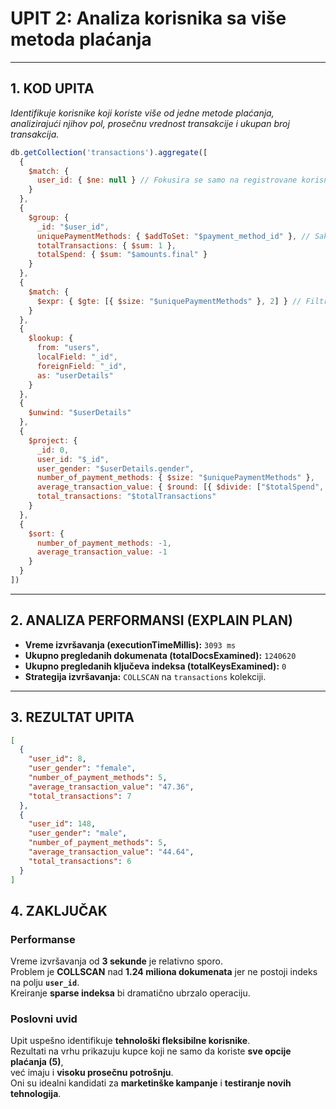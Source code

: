 # UPIT 2: Analiza korisnika sa više metoda plaćanja

---

## 1. KOD UPITA

*Identifikuje korisnike koji koriste više od jedne metode plaćanja, analizirajući njihov pol, prosečnu vrednost transakcije i ukupan broj transakcija.*

```javascript
db.getCollection('transactions').aggregate([
  {
    $match: {
      user_id: { $ne: null } // Fokusira se samo na registrovane korisnike
    }
  },
  {
    $group: {
      _id: "$user_id",
      uniquePaymentMethods: { $addToSet: "$payment_method_id" }, // Sakuplja jedinstvene metode plaćanja
      totalTransactions: { $sum: 1 },
      totalSpend: { $sum: "$amounts.final" }
    }
  },
  {
    $match: {
      $expr: { $gte: [{ $size: "$uniquePaymentMethods" }, 2] } // Filtrira korisnike sa 2+ metode plaćanja
    }
  },
  {
    $lookup: {
      from: "users",
      localField: "_id",
      foreignField: "_id",
      as: "userDetails"
    }
  },
  {
    $unwind: "$userDetails"
  },
  {
    $project: {
      _id: 0,
      user_id: "$_id",
      user_gender: "$userDetails.gender",
      number_of_payment_methods: { $size: "$uniquePaymentMethods" },
      average_transaction_value: { $round: [{ $divide: ["$totalSpend", "$totalTransactions"] }, 2] },
      total_transactions: "$totalTransactions"
    }
  },
  {
    $sort: {
      number_of_payment_methods: -1,
      average_transaction_value: -1
    }
  }
])
```

---

## 2. ANALIZA PERFORMANSI (EXPLAIN PLAN)

-   **Vreme izvršavanja (executionTimeMillis):** `3093 ms`
-   **Ukupno pregledanih dokumenata (totalDocsExamined):** `1240620`
-   **Ukupno pregledanih ključeva indeksa (totalKeysExamined):** `0`
-   **Strategija izvršavanja:** `COLLSCAN` na `transactions` kolekciji.

---

## 3. REZULTAT UPITA

```json
[
  {
    "user_id": 8,
    "user_gender": "female",
    "number_of_payment_methods": 5,
    "average_transaction_value": "47.36",
    "total_transactions": 7
  },
  {
    "user_id": 148,
    "user_gender": "male",
    "number_of_payment_methods": 5,
    "average_transaction_value": "44.64",
    "total_transactions": 6
  }
]
```

## 4. ZAKLJUČAK

### Performanse
Vreme izvršavanja od **3 sekunde** je relativno sporo.  
Problem je **COLLSCAN** nad **1.24 miliona dokumenata** jer ne postoji indeks na polju **`user_id`**.  
Kreiranje **sparse indeksa** bi dramatično ubrzalo operaciju.

### Poslovni uvid
Upit uspešno identifikuje **tehnološki fleksibilne korisnike**.  
Rezultati na vrhu prikazuju kupce koji ne samo da koriste **sve opcije plaćanja (5)**,  
već imaju i **visoku prosečnu potrošnju**.  
Oni su idealni kandidati za **marketinške kampanje** i **testiranje novih tehnologija**.
